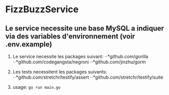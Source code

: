 
# FizzBuzzService

## Le service necessite une base MySQL a indiquer via des variables d'environnement (voir .env.example)

1. Le service necessite les packages suivant:
⋅⋅*github.com/gorilla
⋅⋅*github.com/codegangsta/negroni
⋅⋅*github.com/jinzhu/gorm
  
 
2. Les tests necessitent les packages suivants:
⋅⋅*github.com/stretchr/testify/assert
⋅⋅*github.com/stretchr/testify/suite
  
  
3. usage: 
```go run main.go```
